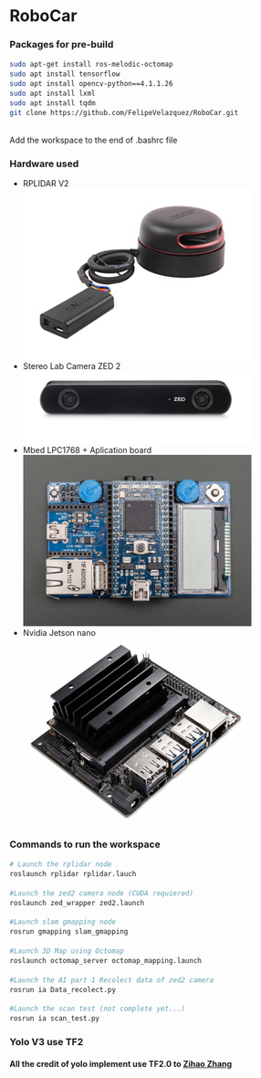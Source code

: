 <h1> RoboCar</h1> 

<h3> Packages for pre-build </h3>

```bash
sudo apt-get install ros-melodic-octomap
sudo apt install tensorflow
sudo apt install opencv-python==4.1.1.26
sudo apt install lxml
sudo apt install tqdm
git clone https://github.com/FelipeVelazquez/RoboCar.git
```

<br> Add the workspace to the end of .bashrc file</br>
<h3>Hardware used</h3>
<ul>
	<li>RPLIDAR V2</li>
	<img src="images/rplidar.jpg" width="400"> 
	<li>Stereo Lab Camera ZED 2</li>
	<img src="images/zed2.jpg" width="400">
	<li>Mbed LPC1768 + Aplication board</li>
	<img src="images/mbed.jpg" width="400">
	<li>Nvidia Jetson nano</li>
	<img src="images/jetson.jpg" width="400">
</ul>
<h3> Commands to run the workspace </h3>

```bash
# Launch the rplidar node
roslaunch rplidar rplidar.lauch

#Launch the zed2 camera node (CUDA requiered)
roslaunch zed_wrapper zed2.launch

#Launch slam gmapping node
rosrun gmapping slam_gmapping

#Launch 3D Map using Octomap
roslaunch octomap_server octomap_mapping.launch

#Launch the AI part 1 Recolect data of zed2 camera
rosrun ia Data_recolect.py

#Launch the scan test (not complete yet...)
rosrun ia scan_test.py
```

<h3> Yolo V3 use TF2</h3>
<h4> All the credit of yolo implement use TF2.0 to <a href="https://github.com/zzh8829">Zihao Zhang</a> </h4>